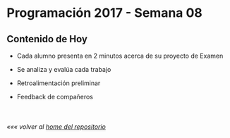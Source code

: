 # Programación 2017 - Semana 08
## Contenido de Hoy
* Cada alumno presenta en 2 minutos acerca de su proyecto de Examen

* Se analiza y evalúa cada trabajo

* Retroalimentación preliminar

* Feedback de compañeros

  ​


###### *««« volver al [home del repositorio](https://github.com/disenoudd/Programacion-DIC122)*
